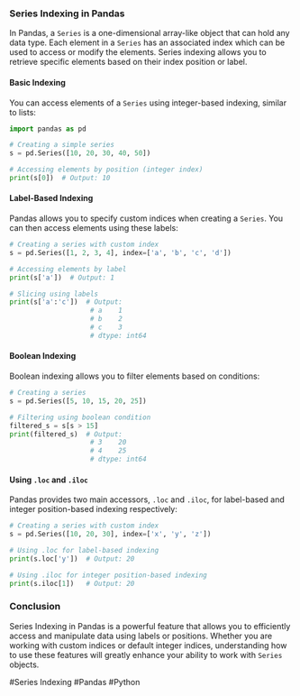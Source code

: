 ### Series Indexing in Pandas

In Pandas, a `Series` is a one-dimensional array-like object that can hold any data type. Each element in a `Series` has an associated index which can be used to access or modify the elements. Series indexing allows you to retrieve specific elements based on their index position or label.

#### Basic Indexing

You can access elements of a `Series` using integer-based indexing, similar to lists:

```python
import pandas as pd

# Creating a simple series
s = pd.Series([10, 20, 30, 40, 50])

# Accessing elements by position (integer index)
print(s[0])  # Output: 10
```

#### Label-Based Indexing

Pandas allows you to specify custom indices when creating a `Series`. You can then access elements using these labels:

```python
# Creating a series with custom index
s = pd.Series([1, 2, 3, 4], index=['a', 'b', 'c', 'd'])

# Accessing elements by label
print(s['a'])  # Output: 1

# Slicing using labels
print(s['a':'c'])  # Output: 
                    # a    1
                    # b    2
                    # c    3
                    # dtype: int64
```

#### Boolean Indexing

Boolean indexing allows you to filter elements based on conditions:

```python
# Creating a series
s = pd.Series([5, 10, 15, 20, 25])

# Filtering using boolean condition
filtered_s = s[s > 15]
print(filtered_s)  # Output: 
                    # 3    20
                    # 4    25
                    # dtype: int64
```

#### Using `.loc` and `.iloc`

Pandas provides two main accessors, `.loc` and `.iloc`, for label-based and integer position-based indexing respectively:

```python
# Creating a series with custom index
s = pd.Series([10, 20, 30], index=['x', 'y', 'z'])

# Using .loc for label-based indexing
print(s.loc['y'])  # Output: 20

# Using .iloc for integer position-based indexing
print(s.iloc[1])   # Output: 20
```

### Conclusion

Series Indexing in Pandas is a powerful feature that allows you to efficiently access and manipulate data using labels or positions. Whether you are working with custom indices or default integer indices, understanding how to use these features will greatly enhance your ability to work with `Series` objects.

#Series Indexing #Pandas #Python